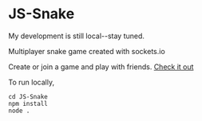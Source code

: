 # JS-Snake

My development is still local--stay tuned.

Multiplayer snake game created with sockets.io

Create or join a game and play with friends. [Check it out](https://danielkou-snake.herokuapp.com/)

To run locally,

```
cd JS-Snake
npm install
node .
```

